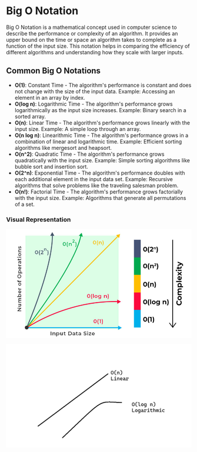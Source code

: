# Big O Notation

Big O Notation is a mathematical concept used in computer science to describe the performance or complexity of an algorithm. It provides an upper bound on the time or space an algorithm takes to complete as a function of the input size. This notation helps in comparing the efficiency of different algorithms and understanding how they scale with larger inputs.

## Common Big O Notations

- **O(1)**: Constant Time - The algorithm's performance is constant and does not change with the size of the input data. Example: Accessing an element in an array by index.
- **O(log n)**: Logarithmic Time - The algorithm's performance grows logarithmically as the input size increases. Example: Binary search in a sorted array.
- **O(n)**: Linear Time - The algorithm's performance grows linearly with the input size. Example: A simple loop through an array.
- **O(n log n)**: Linearithmic Time - The algorithm's performance grows in a combination of linear and logarithmic time. Example: Efficient sorting algorithms like mergesort and heapsort.
- **O(n^2)**: Quadratic Time - The algorithm's performance grows quadratically  with the input size. Example: Simple sorting algorithms like bubble sort and insertion sort.
- **O(2^n)**: Exponential Time - The algorithm's performance doubles with each additional element in the input data set. Example: Recursive algorithms that solve problems like the traveling salesman problem.
- **O(n!)**: Factorial Time - The algorithm's performance grows factorially with the input size. Example: Algorithms that generate all permutations of a set.

### Visual Representation

![Big O notations](image.png)


![Log and Linear difference](image-1.png)